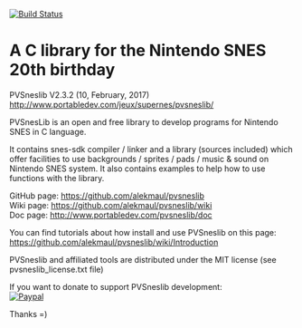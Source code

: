 [![Build Status](https://dev.azure.com/d748/pvsneslib/_apis/build/status/pvsneslib)](https://dev.azure.com/d748/pvsneslib/_build/latest?definitionId=1)

# A C library for the Nintendo SNES 20th birthday #
PVSneslib V2.3.2 (10, February, 2017)  
http://www.portabledev.com/jeux/supernes/pvsneslib/

PVSnesLib is an open and free library to develop programs for Nintendo SNES in C language.

It contains snes-sdk compiler / linker and a library (sources included) which offer facilities to use backgrounds / sprites / pads / music & sound on Nintendo SNES system. 
It also contains examples to help how to use functions with the library.  

GitHub page: https://github.com/alekmaul/pvsneslib  
Wiki page: https://github.com/alekmaul/pvsneslib/wiki  
Doc page: http://www.portabledev.com/pvsneslib/doc  

You can find tutorials about how install and use PVSneslib on this page:  
https://github.com/alekmaul/pvsneslib/wiki/Introduction

PVSneslib and affiliated tools are distributed under the MIT license (see pvsneslib_license.txt file)

If you want to donate to support PVSneslib development:  
[![Paypal](https://www.paypalobjects.com/fr_FR/FR/i/btn/x-click-but04.gif)](https://www.paypal.com/cgi-bin/webscr?cmd=_s-xclick&hosted_button_id=Y5USKF23DQVLC)

Thanks =)

